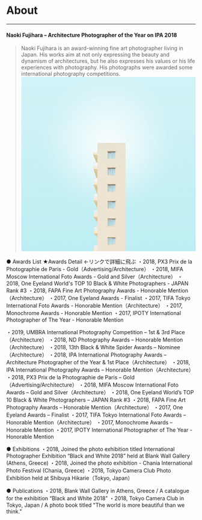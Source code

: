 # About
---

####  Naoki Fujihara – Architecture Photographer of the Year on IPA 2018

> Naoki Fujihara is an award-winning fine art photographer living in Japan. His works aim at not only expressing the beauty and dynamism of architectures, but he also expresses his values or his life experiences with photography. His photographs were awarded some international photography competitions.
![画像](imgs/Color_01.jpg)


● Awards List
★Awards Detail ←リンクで詳細に飛ぶ
・2018, PX3 Prix de la Photographie de Paris - Gold（Advertising/Architecture）
・2018, MIFA Moscow International Foto Awards - Gold and Silver（Architecture）
・2018, One Eyeland World's TOP 10 Black & White Photographers - JAPAN Rank #3
・2018, FAPA Fine Art Photography Awards - Honorable Mention（Architecture）
・2017, One Eyeland Awards  - Finalist
・2017, TIFA Tokyo International Foto Awards - Honorable Mention（Architecture）
・2017, Monochrome Awards - Honorable Mention
・2017, IPOTY International Photographer of The Year - Honorable Mention



・2019, UMBRA International Photography Competition – 1st & 3rd Place（Architecture）
・2018, ND Photography Awards – Honorable Mention（Architecture）
・2018, 13th Black & White Spider Awards – Nominee（Architecture）
・2018, IPA International Photography Awards – Architecture Photographer of the Year & 1st Place（Architecture）
・2018, IPA International Photography Awards – Honorable Mention（Architecture）
・2018, PX3 Prix de la Photographie de Paris – Gold（Advertising/Architecture）
・2018, MIFA Moscow International Foto Awards – Gold and Silver（Architecture）
・2018, One Eyeland World’s TOP 10 Black & White Photographers – JAPAN Rank #3
・2018, FAPA Fine Art Photography Awards – Honorable Mention（Architecture）
・2017, One Eyeland Awards – Finalist
・2017, TIFA Tokyo International Foto Awards – Honorable Mention（Architecture）
・2017, Monochrome Awards – Honorable Mention
・2017, IPOTY International Photographer of The Year - Honorable Mention


● Exhibitions
・2018, Joined the photo exhibition titled International Photographer Exhibition “Black and White 2018” held at Blank Wall Gallery (Athens, Greece)
・2018, Joined the photo exhibition - Chania International Photo Festival (Chania, Greece)
・2018, Tokyo Camera Club Photo Exhibition held at Shibuya Hikarie（Tokyo, Japan）

● Publications
・2018, Blank Wall Gallery in Athens, Greece / A catalogue for the exhibition “Black and White 2018”
・2018, Tokyo Camera Club in Tokyo, Japan / A photo book titled "The world is more beautiful than we think."
